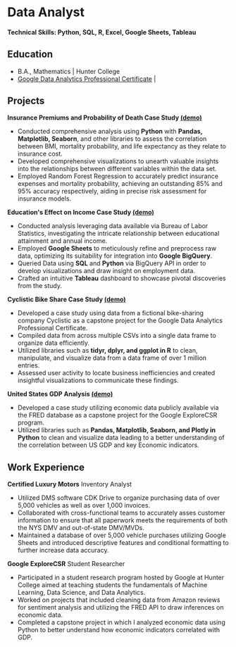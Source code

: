 # Data Analyst

#### Technical Skills: Python, SQL, R, Excel, Google Sheets, Tableau

## Education
- B.A., Mathematics | Hunter College
- [Google Data Analytics Professional Certificate](https://coursera.org/share/03b4c57628268ff2b48a142573241118) | 

## Projects
**Insurance Premiums and Probability of Death Case Study [(demo)](https://www.kaggle.com/code/kevinjordan323232/insurance-project)**
- Conducted comprehensive analysis using **Python** with **Pandas, Matplotlib, Seaborn**, and other libraries to assess the correlation between BMI, mortality probability, and life expectancy as they relate to insurance cost.
- Developed comprehensive visualizations to unearth valuable insights into the relationships between different variables within the data set.
- Employed Random Forest Regression to accurately predict insurance expenses and mortality probability, achieving an outstanding 85% and 95% accuracy respectively, aiding in precise risk assessment for insurance models.

**Education's Effect on Income Case Study [(demo)](https://github.com/Kjordan101/Education-s-Effect-on-Income-Case-Study/blob/main/jobprojections.ipynb)**
- Conducted analysis leveraging data available via Bureau of Labor Statistics, investigating the intricate relationship between educational attainment and annual income.
- Employed **Google Sheets** to meticulously refine and preprocess raw data, optimizing its suitability for integration into **Google BigQuery**.
- Queried Data using **SQL** and **Python** via BigQuery API in order to develop visualizations and draw insight on employment data.
- Crafted an intuitive **Tableau** dashboard to showcase pivotal discoveries from the study.

**Cyclistic Bike Share Case Study [(demo)](https://github.com/Kjordan101/cyclistic-bike-share/blob/main/cyclistic-bike-share-case-study.ipynb)** 
- Developed a case study using data from a fictional bike-sharing company Cyclistic as a capstone project for the Google Data Analytics Professional Certificate.
- Compiled data from across multiple CSVs into a single data frame to organize data efficiently.
- Utilized libraries such as **tidyr, dplyr, and ggplot in R** to clean, manipulate, and visualize data from a data frame of over 1 million entries.
- Assessed user activity to locate business inefficiencies and created insightful visualizations to communicate these findings.

**United States GDP Analysis [(demo)](https://www.kaggle.com/code/kevinjordan323232/gdp-analysis)**
- Developed a case study utilizing economic data publicly available via the FRED database as a capstone project for the Google ExploreCSR program. 
- Utilized libraries such as **Pandas, Matplotlib, Seaborn, and Plotly in Python** to clean and visualize data leading to a better understanding of the correlation between US GDP and key Economic indicators.

## Work Experience
**Certified Luxury Motors**
Inventory Analyst
- Utilized DMS software CDK Drive to organize purchasing data of over 5,000 vehicles as well as over 1,000 invoices.
- Collaborated with cross-functional teams to accurately asses customer information to ensure that all paperwork meets the requirements of both the NYS DMV and out-of-state DMV/MVDs.
- Maintained a database of over 5,000 vehicle purchases utilizing Google Sheets and introduced descriptive features and conditional formatting to further increase data accuracy.

**Google ExploreCSR**
Student Researcher
- Participated in a student research program hosted by Google at Hunter College aimed at teaching students the fundamentals of Machine Learning, Data Science, and Data Analytics.
- Worked on projects that included cleaning data from Amazon reviews for sentiment analysis and utilizing the FRED API to draw inferences on economic data.
- Completed a capstone project in which I analyzed economic data using Python to better understand how economic indicators correlated with GDP.
